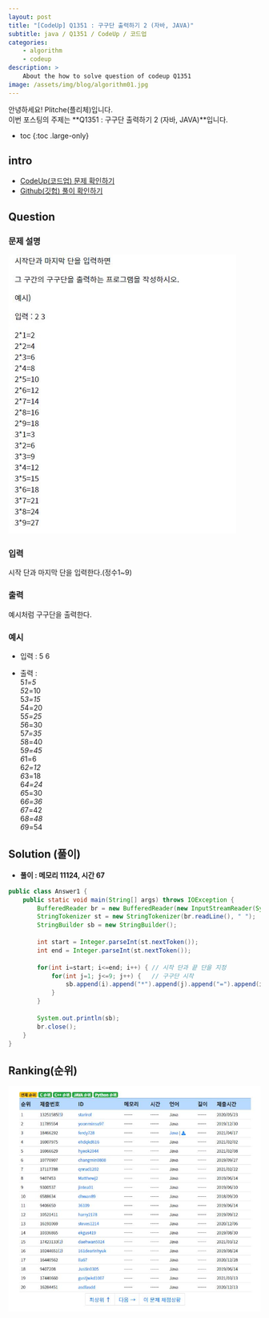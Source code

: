 ```yaml
---
layout: post
title: "[CodeUp] Q1351 : 구구단 출력하기 2 (자바, JAVA)"
subtitle: java / Q1351 / CodeUp / 코드업
categories:
    - algorithm
    - codeup
description: >
    About the how to solve question of codeup Q1351
image: /assets/img/blog/algorithm01.jpg
---
```


안녕하세요! Plitche(플리체)입니다.  
이번 포스팅의 주제는 **Q1351 : 구구단 출력하기 2 (자바, JAVA)**입니다.

* toc
{:toc .large-only}

## intro
* [CodeUp(코드업) 문제 확인하기](https://codeup.kr/problem.php?id=1351)  
* [Github(깃헙) 풀이 확인하기](https://github.com/plitche/CodeUp_Solution/tree/master/Q1201~Q1300/Q1351)  

## Question
### 문제 설명
![](/assets/post/codeup/Q1300~Q1399/20210913/01.JPG)  

### 입력
시작 단과 마지막 단을 입력한다.(정수1~9)  

### 출력
예시처럼 구구단을 출력한다.  

### 예시
* 입력 : 5 6  

* 출력 :  
5*1=5  
5*2=10  
5*3=15  
5*4=20  
5*5=25  
5*6=30  
5*7=35  
5*8=40  
5*9=45  
6*1=6  
6*2=12  
6*3=18  
6*4=24  
6*5=30  
6*6=36  
6*7=42  
6*8=48  
6*9=54  

## Solution (풀이)
* **풀이 : 메모리 11124, 시간 67**  

```java
public class Answer1 {
	public static void main(String[] args) throws IOException {
		BufferedReader br = new BufferedReader(new InputStreamReader(System.in));
		StringTokenizer st = new StringTokenizer(br.readLine(), " ");
		StringBuilder sb = new StringBuilder();
		
		int start = Integer.parseInt(st.nextToken());
		int end = Integer.parseInt(st.nextToken());
		
		for(int i=start; i<=end; i++) {	// 시작 단과 끝 단을 지정
			for(int j=1; j<=9; j++) {	// 구구단 시작
				sb.append(i).append("*").append(j).append("=").append(i*j).append("\n");
			}
		}
		
		System.out.println(sb);
		br.close();
	}
}
```  

## Ranking(순위)
![](/assets/post/codeup/Q1300~Q1399/20210913/02.JPG)  